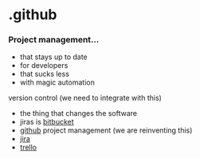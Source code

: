 
# .github
### Project management...
- that stays up to date
- for developers
- that sucks less
- with magic automation


version control (we need to integrate with this)
  - the thing that changes the software
  - jiras is [bitbucket](https://bitbucket.org/product)
  - [github](https://github.com/)
project management (we are reinventing this)
  - [jira](https://www.atlassian.com/software/jira/enterprise)
  - [trello](https://trello.com/en)
